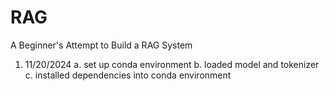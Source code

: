 # RAG
A Beginner's Attempt to Build a RAG System
1. 11/20/2024
    a. set up conda environment
    b. loaded model and tokenizer
    c. installed dependencies into conda environment